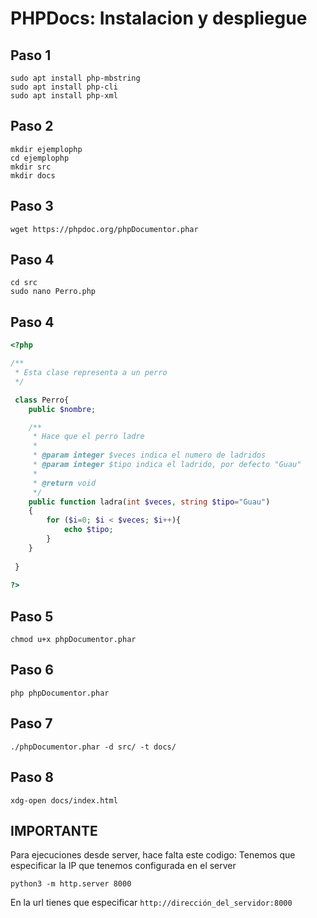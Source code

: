 # PHPDocs: Instalacion y despliegue

## Paso 1

```
sudo apt install php-mbstring
sudo apt install php-cli
sudo apt install php-xml
```


## Paso 2

```
mkdir ejemplophp
cd ejemplophp
mkdir src
mkdir docs
```



## Paso 3

```
wget https://phpdoc.org/phpDocumentor.phar
```

## Paso 4

```
cd src
sudo nano Perro.php
```

## Paso 4

```php
<?php

/**
 * Esta clase representa a un perro
 */

 class Perro{
    public $nombre;

    /**
     * Hace que el perro ladre
     * 
     * @param integer $veces indica el numero de ladridos 
     * @param integer $tipo indica el ladrido, por defecto "Guau"
     * 
     * @return void
     */
    public function ladra(int $veces, string $tipo="Guau")
    {
        for ($i=0; $i < $veces; $i++){
            echo $tipo;
        }
    }
    
 }
 
?>
```

## Paso 5

```
chmod u+x phpDocumentor.phar
```

## Paso 6

```
php phpDocumentor.phar
```

## Paso 7

```
./phpDocumentor.phar -d src/ -t docs/
```

## Paso 8

```
xdg-open docs/index.html
```

## IMPORTANTE
Para ejecuciones desde server, hace falta este codigo:
Tenemos que especificar la IP que tenemos configurada en el server

```
python3 -m http.server 8000
```

En la url tienes que especificar ```http://dirección_del_servidor:8000```
